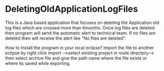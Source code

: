 # DeletingOldApplicationLogFiles
This is a Java based application that focuses on deleting the Application old log files which are crossed more than 6months. Once log files are deleted then program will send the automatic alert to technical team. If no files are deleted then will receive the alert like "No files are deleted".  

How to Install the program in your local eclipse?
Import the file to another eclipse by right click import -->select existing project in route directory--> then select archive file and give the path name where the file exists or where its saved while exporting. 
